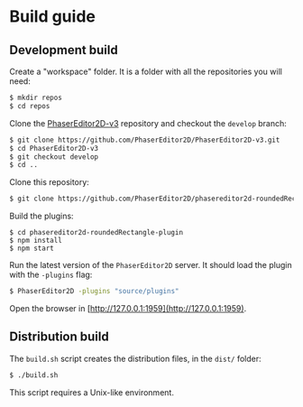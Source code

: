 # Build guide

## Development build

Create a "workspace" folder. It is a folder with all the repositories you will need:

```bash
$ mkdir repos
$ cd repos
```

Clone the [PhaserEditor2D-v3](https://github.com/PhaserEditor2D/PhaserEditor2D-v3/) repository and checkout the `develop` branch:

```bash
$ git clone https://github.com/PhaserEditor2D/PhaserEditor2D-v3.git
$ cd PhaserEditor2D-v3
$ git checkout develop
$ cd ..
```

Clone this repository:

```bash
$ git clone https://github.com/PhaserEditor2D/phasereditor2d-roundedRectangle-plugin.git
```
Build the plugins:

```
$ cd phasereditor2d-roundedRectangle-plugin
$ npm install
$ npm start
```

Run the latest version of the `PhaserEditor2D` server. It should load the plugin with the `-plugins` flag:

```bash
$ PhaserEditor2D -plugins "source/plugins"
```

Open the browser in [http://127.0.0.1:1959](http://127.0.0.1:1959).

## Distribution build

The `build.sh` script creates the distribution files, in the `dist/` folder:

```bash
$ ./build.sh
```
This script requires a Unix-like environment.
